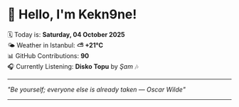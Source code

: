 # 👋 Hello, I'm Kekn9ne!

🗓️ Today is: **Saturday, 04 October 2025**  
🌤️ Weather in Istanbul: **⛅️  +21°C**  
📊 GitHub Contributions: **90**  
🎧 Currently Listening: **Disko Topu** by *Şam* 🎶

---

_"Be yourself; everyone else is already taken  — *Oscar Wilde*"_

---

